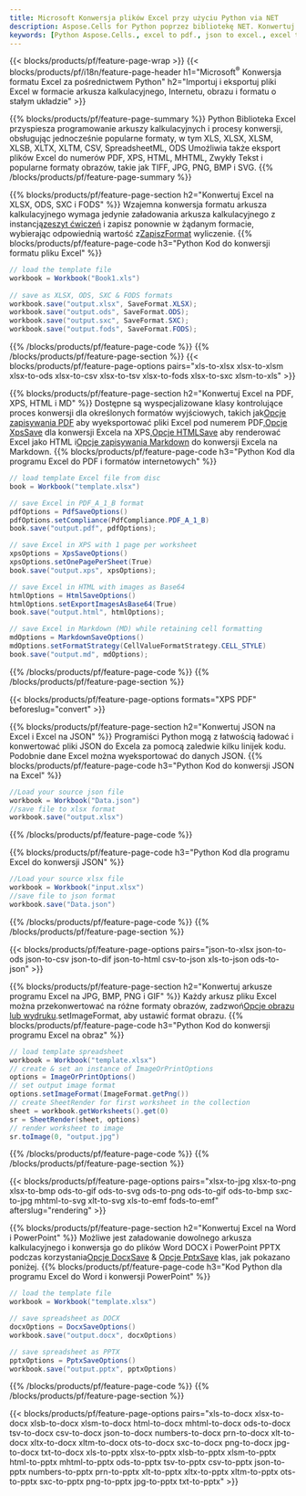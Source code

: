 ```yaml
---
title: Microsoft Konwersja plików Excel przy użyciu Python via NET
description: Aspose.Cells for Python poprzez bibliotekę NET. Konwertuj EXCEL, JSON, PDF, XML, HTML, TXT, TSV, CSV, SQL i inne formaty za pomocą zaledwie kilku linii kodu Python.
keywords: [Python Aspose.Cells., excel to pdf., json to excel., excel to json., csv to json., json to html., xml to excel and Convert files between various formats in Python]
---
```

{{< blocks/products/pf/feature-page-wrap >}}
{{< blocks/products/pf/i18n/feature-page-header h1="Microsoft<sup>&reg;</sup> Konwersja formatu Excel za pośrednictwem Python" h2="Importuj i eksportuj pliki Excel w formacie arkusza kalkulacyjnego, Internetu, obrazu i formatu o stałym układzie" >}}

{{% blocks/products/pf/feature-page-summary %}}
Python Biblioteka Excel przyspiesza programowanie arkuszy kalkulacyjnych i procesy konwersji, obsługując jednocześnie popularne formaty, w tym XLS, XLSX, XLSM, XLSB, XLTX, XLTM, CSV, SpreadsheetML, ODS Umożliwia także eksport plików Excel do numerów PDF, XPS, HTML, MHTML, Zwykły Tekst i popularne formaty obrazów, takie jak TIFF, JPG, PNG, BMP i SVG.
{{% /blocks/products/pf/feature-page-summary %}}

{{% blocks/products/pf/feature-page-section h2="Konwertuj Excel na XLSX, ODS, SXC i FODS" %}}
 Wzajemna konwersja formatu arkusza kalkulacyjnego wymaga jedynie załadowania arkusza kalkulacyjnego z instancją[zeszyt ćwiczeń](https://reference.aspose.com/cells/python-net/aspose.cells/workbook/) i zapisz ponownie w żądanym formacie, wybierając odpowiednią wartość z[ZapiszFormat](https://reference.aspose.com/cells/python-net/aspose.cells/saveformat/) wyliczenie.
{{% blocks/products/pf/feature-page-code h3="Python Kod do konwersji formatu pliku Excel" %}}

```cs
// load the template file
workbook = Workbook("Book1.xls")
  
// save as XLSX, ODS, SXC & FODS formats
workbook.save("output.xlsx", SaveFormat.XLSX);
workbook.save("output.ods", SaveFormat.ODS);
workbook.save("output.sxc", SaveFormat.SXC);
workbook.save("output.fods", SaveFormat.FODS);
```
{{% /blocks/products/pf/feature-page-code %}}
{{% /blocks/products/pf/feature-page-section %}}
{{< blocks/products/pf/feature-page-options pairs="xls-to-xlsx xlsx-to-xlsm xlsx-to-ods xlsx-to-csv xlsx-to-tsv xlsx-to-fods xlsx-to-sxc xlsm-to-xls" >}}


{{% blocks/products/pf/feature-page-section h2="Konwertuj Excel na PDF, XPS, HTML i MD" %}}
 Dostępne są wyspecjalizowane klasy kontrolujące proces konwersji dla określonych formatów wyjściowych, takich jak[Opcje zapisywania PDF](https://reference.aspose.com/cells/python-net/aspose.cells/pdfsaveoptions/) aby wyeksportować pliki Excel pod numerem PDF,[Opcje XpsSave](https://reference.aspose.com/cells/python-net/aspose.cells/xpssaveoptions/) dla konwersji Excela na XPS,[Opcje HTMLSave](https://reference.aspose.com/cells/python-net/aspose.cells/htmlsaveoptions/) aby renderować Excel jako HTML i[Opcje zapisywania Markdown](https://reference.aspose.com/cells/python-net/aspose.cells/markdownsaveoptions/) do konwersji Excela na Markdown.
{{% blocks/products/pf/feature-page-code h3="Python Kod dla programu Excel do PDF i formatów internetowych" %}}

```cs
// load template Excel file from disc
book = Workbook("template.xlsx")

// save Excel in PDF_A_1_B format
pdfOptions = PdfSaveOptions()
pdfOptions.setCompliance(PdfCompliance.PDF_A_1_B)
book.save("output.pdf", pdfOptions);

// save Excel in XPS with 1 page per worksheet
xpsOptions = XpsSaveOptions()
xpsOptions.setOnePagePerSheet(True)
book.save("output.xps", xpsOptions);

// save Excel in HTML with images as Base64
htmlOptions = HtmlSaveOptions()
htmlOptions.setExportImagesAsBase64(True)
book.save("output.html", htmlOptions);

// save Excel in Markdown (MD) while retaining cell formatting
mdOptions = MarkdownSaveOptions()
mdOptions.setFormatStrategy(CellValueFormatStrategy.CELL_STYLE)
book.save("output.md", mdOptions);
```
{{% /blocks/products/pf/feature-page-code %}}
{{% /blocks/products/pf/feature-page-section %}}

{{< blocks/products/pf/feature-page-options formats="XPS PDF" beforeslug="convert" >}}

{{% blocks/products/pf/feature-page-section h2="Konwertuj JSON na Excel i Excel na JSON" %}}
Programiści Python mogą z łatwością ładować i konwertować pliki JSON do Excela za pomocą zaledwie kilku linijek kodu. Podobnie dane Excel można wyeksportować do danych JSON.
{{% blocks/products/pf/feature-page-code h3="Python Kod do konwersji JSON na Excel" %}}
```cs
//Load your source json file
workbook = Workbook("Data.json")
//save file to xlsx format
workbook.save("output.xlsx")
```
{{% /blocks/products/pf/feature-page-code %}}

{{% blocks/products/pf/feature-page-code h3="Python Kod dla programu Excel do konwersji JSON" %}}
```cs
//Load your source xlsx file
workbook = Workbook("input.xlsx")
//save file to json format
workbook.save("Data.json")
```
{{% /blocks/products/pf/feature-page-code %}}
{{% /blocks/products/pf/feature-page-section %}}

{{< blocks/products/pf/feature-page-options pairs="json-to-xlsx json-to-ods json-to-csv json-to-dif json-to-html csv-to-json xls-to-json ods-to-json" >}}

{{% blocks/products/pf/feature-page-section h2="Konwertuj arkusze programu Excel na JPG, BMP, PNG i GIF" %}}
 Każdy arkusz pliku Excel można przekonwertować na różne formaty obrazów, zadzwoń[Opcje obrazu lub wydruku](https://reference.aspose.com/cells/python-net/aspose.cells.rendering/imageorprintoptions/).setImageFormat, aby ustawić format obrazu.
{{% blocks/products/pf/feature-page-code h3="Python Kod do konwersji programu Excel na obraz" %}}
```cs
// load template spreadsheet
workbook = Workbook("template.xlsx")
// create & set an instance of ImageOrPrintOptions
options = ImageOrPrintOptions()
// set output image format
options.setImageFormat(ImageFormat.getPng())
// create SheetRender for first worksheet in the collection
sheet = workbook.getWorksheets().get(0)
sr = SheetRender(sheet, options)
// render worksheet to image
sr.toImage(0, "output.jpg")
```
{{% /blocks/products/pf/feature-page-code %}}
{{% /blocks/products/pf/feature-page-section %}}

{{< blocks/products/pf/feature-page-options pairs="xlsx-to-jpg xlsx-to-png xlsx-to-bmp ods-to-gif ods-to-svg ods-to-png ods-to-gif ods-to-bmp sxc-to-jpg mhtml-to-svg xlt-to-svg xls-to-emf fods-to-emf" afterslug="rendering" >}}

{{% blocks/products/pf/feature-page-section h2="Konwertuj Excel na Word i PowerPoint" %}}
Możliwe jest załadowanie dowolnego arkusza kalkulacyjnego i konwersja go do plików Word DOCX i PowerPoint PPTX podczas korzystania[Opcje DocxSave](https://reference.aspose.com/cells/python-net/aspose.cells/docxsaveoptions/) & [Opcje PptxSave](https://reference.aspose.com/cells/python-net/aspose.cells/pptxsaveoptions/) klas, jak pokazano poniżej.
{{% blocks/products/pf/feature-page-code h3="Kod Python dla programu Excel do Word i konwersji PowerPoint" %}}
```cs
// load the template file
workbook = Workbook("template.xlsx")

// save spreadsheet as DOCX
docxOptions = DocxSaveOptions()
workbook.save("output.docx", docxOptions)

// save spreadsheet as PPTX
pptxOptions = PptxSaveOptions()
workbook.save("output.pptx", pptxOptions)
```
{{% /blocks/products/pf/feature-page-code %}}
{{% /blocks/products/pf/feature-page-section %}}

{{< blocks/products/pf/feature-page-options pairs="xls-to-docx xlsx-to-docx xlsb-to-docx xlsm-to-docx html-to-docx mhtml-to-docx ods-to-docx tsv-to-docx csv-to-docx json-to-docx numbers-to-docx prn-to-docx xlt-to-docx xltx-to-docx xltm-to-docx ots-to-docx sxc-to-docx png-to-docx jpg-to-docx txt-to-docx xls-to-pptx xlsx-to-pptx xlsb-to-pptx xlsm-to-pptx html-to-pptx mhtml-to-pptx ods-to-pptx tsv-to-pptx csv-to-pptx json-to-pptx numbers-to-pptx prn-to-pptx xlt-to-pptx xltx-to-pptx xltm-to-pptx ots-to-pptx sxc-to-pptx png-to-pptx jpg-to-pptx txt-to-pptx" >}}
